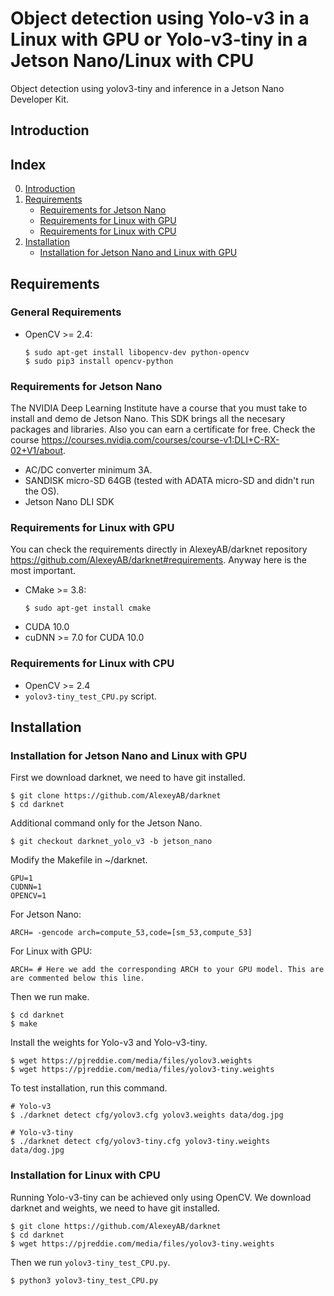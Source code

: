 # Object detection using Yolo-v3 in a Linux with GPU or Yolo-v3-tiny in a Jetson Nano/Linux with CPU
Object detection using yolov3-tiny and inference in a Jetson Nano Developer Kit.

## Introduction

## Index
0. [Introduction](#Introduction)
1. [Requirements](#Requirements)
    * [Requirements for Jetson Nano](#Requirements_for_Jetson_Nano)
    * [Requirements for Linux with GPU](#Requirements_for_Linux_with_GPU)
    * [Requirements for Linux with CPU](#Requirements_for_Linux_with_CPU)
2. [Installation](#Installation)
   * [Installation for Jetson Nano and Linux with GPU](#Installation_for_Jetson_Nano_and_Linux_with_GPU)

## Requirements
### General Requirements
* OpenCV >= 2.4:
    ```
  $ sudo apt-get install libopencv-dev python-opencv
  $ sudo pip3 install opencv-python
  ```

### Requirements for Jetson Nano
The NVIDIA Deep Learning Institute have a course that you must take to install and demo de Jetson Nano. This SDK brings all the necesary packages and libraries. Also you can earn a certificate for free. Check the course https://courses.nvidia.com/courses/course-v1:DLI+C-RX-02+V1/about. 
* AC/DC converter minimum 3A.
* SANDISK micro-SD 64GB (tested with ADATA micro-SD and didn't run the OS).
* Jetson Nano DLI SDK

### Requirements for Linux with GPU
You can check the requirements directly in AlexeyAB/darknet repository https://github.com/AlexeyAB/darknet#requirements.
Anyway here is the most important.
* CMake >= 3.8:
    ```
  $ sudo apt-get install cmake
    ```
* CUDA 10.0
* cuDNN >= 7.0 for CUDA 10.0

### Requirements for Linux with CPU
* OpenCV >= 2.4
* `yolov3-tiny_test_CPU.py` script.

## Installation
### Installation for Jetson Nano and Linux with GPU
First we download darknet, we need to have git installed.
```
$ git clone https://github.com/AlexeyAB/darknet
$ cd darknet
```
Additional command only for the Jetson Nano.
```
$ git checkout darknet_yolo_v3 -b jetson_nano
```
Modify the Makefile in ~/darknet.
```
GPU=1
CUDNN=1
OPENCV=1
```
For Jetson Nano:
```
ARCH= -gencode arch=compute_53,code=[sm_53,compute_53]
``` 
For Linux with GPU:
```
ARCH= # Here we add the corresponding ARCH to your GPU model. This are are commented below this line.
``` 
Then we run make.
```
$ cd darknet
$ make
```
Install the weights for Yolo-v3 and Yolo-v3-tiny.
```
$ wget https://pjreddie.com/media/files/yolov3.weights
$ wget https://pjreddie.com/media/files/yolov3-tiny.weights
```
To test installation, run this command.
```
# Yolo-v3
$ ./darknet detect cfg/yolov3.cfg yolov3.weights data/dog.jpg

# Yolo-v3-tiny
$ ./darknet detect cfg/yolov3-tiny.cfg yolov3-tiny.weights data/dog.jpg
```

### Installation for Linux with CPU
Running Yolo-v3-tiny can be achieved only using OpenCV.
We download darknet and weights, we need to have git installed.
```
$ git clone https://github.com/AlexeyAB/darknet
$ cd darknet
$ wget https://pjreddie.com/media/files/yolov3-tiny.weights
```
Then we run `yolov3-tiny_test_CPU.py`.
```
$ python3 yolov3-tiny_test_CPU.py
```



